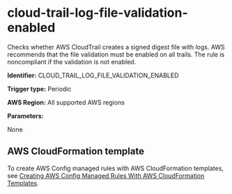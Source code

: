 # cloud\-trail\-log\-file\-validation\-enabled<a name="cloud-trail-log-file-validation-enabled"></a>

Checks whether AWS CloudTrail creates a signed digest file with logs\. AWS recommends that the file validation must be enabled on all trails\. The rule is noncompliant if the validation is not enabled\. 

**Identifier:** CLOUD\_TRAIL\_LOG\_FILE\_VALIDATION\_ENABLED

**Trigger type:** Periodic

**AWS Region:** All supported AWS regions

**Parameters:**

None  

## AWS CloudFormation template<a name="w79aac11c32c17b9d111c15"></a>

To create AWS Config managed rules with AWS CloudFormation templates, see [Creating AWS Config Managed Rules With AWS CloudFormation Templates](aws-config-managed-rules-cloudformation-templates.md)\.